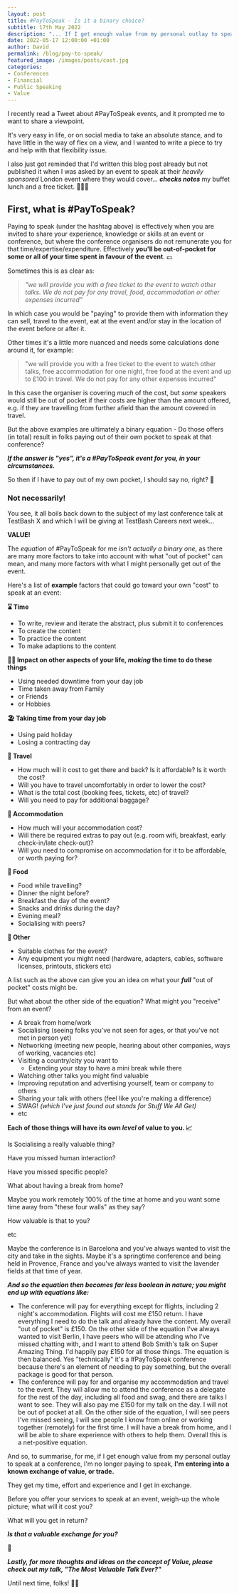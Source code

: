 ```yaml
---
layout: post
title: #PayToSpeak - Is it a binary choice?
subtitle: 17th May 2022
description: "... If I get enough value from my personal outlay to speak at a conference, I'm no longer paying to speak, I'm entering into a known exchange of value, or trade - They get my time, effort and experience and I get /<thingIValue/> in exchange."
date: 2022-05-17 12:00:00 +01:00
author: David
permalink: /blog/pay-to-speak/
featured_image: /images/posts/cost.jpg
categories:
- Conferences
- Financial
- Public Speaking
- Value
---
```

I recently read a Tweet about #PayToSpeak events, and it prompted me to want to share a viewpoint.

It's very easy in life, or on social media to take an absolute stance, and to have little in the way of flex on a view, and I wanted to write a piece to try and help with that flexibility issue.

I also just got reminded that I'd written this blog post already but not published it when I was asked by an event to speak at their _heavily sponsored_ London event where they would cover... **_checks notes_** my buffet lunch and a free ticket. 🤦🏼‍♂️

## First, what is #PayToSpeak?

Paying to speak (under the hashtag above) is effectively when you are invited to share your experience, knowledge or skills at an event or conference, but where the conference organisers do not remunerate you for that time/expertise/expenditure. Effectively **you'll be out-of-pocket for some or all of your time spent in favour of the event**. 💷

Sometimes this is as clear as:

> _"we will provide you with a free ticket to the event to watch other talks. We do not pay for any travel, food, accommodation or other expenses incurred"_

In which case you would be "paying" to provide them with information they can sell, travel to the event, eat at the event and/or stay in the location of the event before or after it.

Other times it's a little more nuanced and needs some calculations done around it, for example:

> "we will provide you with a free ticket to the event to watch other talks, free accommodation for one night, free food at the event and up to £100 in travel. We do not pay for any other expenses incurred"

In this case the organiser is covering _much_ of the cost, but _some_ speakers would still be out of pocket if their costs are higher than the amount offered, e.g. if they are travelling from further afield than the amount covered in travel.

But the above examples are ultimately a binary equation - Do those offers (in total) result in folks paying out of their own pocket to speak at that conference?

**_If the answer is "yes", it's a #PayToSpeak event for you, in your circumstances._**

So then if I have to pay out of my own pocket, I should say no, right? 🤔

### **Not necessarily!**

You see, it all boils back down to the subject of my last conference talk at TestBash X and which I will be giving at TestBash Careers next week...

**VALUE!**

The _equation_ of #PayToSpeak for me _isn't actually a binary one_, as there are many more factors to take into account with what "out of pocket" can mean, and many more factors with what I might personally get out of the event.

Here's a list of **example** factors that could go toward your own "cost" to speak at an event:

**⌛️ Time**

-   To write, review and iterate the abstract, plus submit it to conferences   
-   To create the content   
-   To practice the content
-   To make adaptions to the content

**🚴🏻 Impact on other aspects of your life, _making_ the time to do these things**

-   Using needed downtime from your day job
-   Time taken away from Family
-   or Friends
-   or Hobbies

**🏖 Taking time from your day job**

-   Using paid holiday
-   Losing a contracting day

**🚆 Travel**

-   How much will it cost to get there and back? Is it affordable? Is it worth the cost?
-   Will you have to travel uncomfortably in order to lower the cost?
-   What is the total cost (booking fees, tickets, etc) of travel?
-   Will you need to pay for additional baggage?

**🏨 Accommodation**

-   How much will your accommodation cost?
-   Will there be required extras to pay out (e.g. room wifi, breakfast, early check-in/late check-out)?
-   Will you need to compromise on accommodation for it to be affordable, or worth paying for?

**🍲 Food**

-   Food while travelling?
-   Dinner the night before?
-   Breakfast the day of the event?
-   Snacks and drinks during the day?
-   Evening meal?
-   Socialising with peers?

**👚 Other**

-   Suitable clothes for the event?
-   Any equipment you might need (hardware, adapters, cables, software licenses, printouts, stickers etc)

A list such as the above can give you an idea on what your **_full_** "out of pocket" costs might be.

But what about the other side of the equation? What might you "receive" from an event?

-   A break from home/work
-   Socialising (seeing folks you've not seen for ages, or that you've not met in person yet)
-   Networking (meeting new people, hearing about other companies, ways of working, vacancies etc)
-   Visiting a country/city you want to
    -   Extending your stay to have a mini break while there  
-   Watching other talks you might find valuable
-   Improving reputation and advertising yourself, team or company to others
-   Sharing your talk with others (feel like you're making a difference)
-   SWAG! _(which I've just found out stands for Stuff We All Get)_
-   etc

**Each of those things will have its own _level_ of value to you. 📈**

Is Socialising a really valuable thing?

Have you missed human interaction?

Have you missed specific people?

What about having a break from home?

Maybe you work remotely 100% of the time at home and you want some time away from "these four walls" as they say?

How valuable is that to you?

etc

Maybe the conference is in Barcelona and you've always wanted to visit the city and take in the sights. Maybe it's a springtime conference and being held in Provence, France and you've always wanted to visit the lavender fields at that time of year.

**_And so the equation then becomes far less boolean in nature; you might end up with equations like:_**

-   The conference will pay for everything except for flights, including 2 night's accommodation. Flights will cost me £150 return. I have everything I need to do the talk and already have the content. My overall "out of pocket" is £150. On the other side of the equation I've always wanted to visit Berlin, I have peers who will be attending who I've missed chatting with, and I want to attend Bob Smith's talk on Super Amazing Thing. I'd happily pay £150 for all those things. The equation is then balanced. Yes "technically" it's a #PayToSpeak conference because there's an element of needing to pay something, but the overall package is good for that person.
-   The conference will pay for and organise my accommodation and travel to the event. They will allow me to attend the conference as a delegate for the rest of the day, including all food and swag, and there are talks I want to see. They will also pay me £150 for my talk on the day. I will not be out of pocket at all. On the other side of the equation, I will see peers I've missed seeing, I will see people I know from online or working together (remotely) for the first time. I will have a break from home, and I will be able to share experience with others to help them. Overall this is a net-positive equation.

And so, to summarise, for me, if I get enough value from my personal outlay to speak at a conference, I'm no longer paying to speak, **I'm entering into a known exchange of value, or trade.**

They get my time, effort and experience and I get <thingIValue> in exchange.

Before you offer your services to speak at an event, weigh-up the whole picture; what will it cost you?

What will you get in return?

**_Is that a valuable exchange for you?_**

🤔

**_Lastly, for more thoughts and ideas on the concept of Value, please check out my talk, "The Most Valuable Talk Ever?"_**

Until next time, folks! 👋🏻
